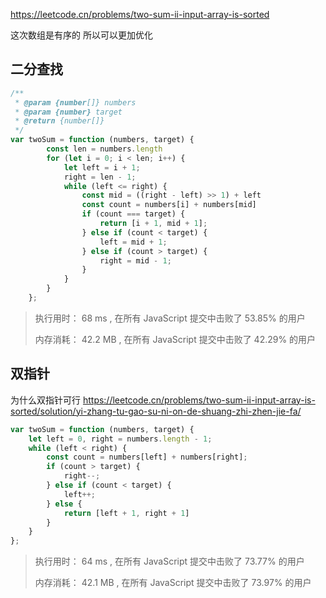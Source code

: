 https://leetcode.cn/problems/two-sum-ii-input-array-is-sorted

这次数组是有序的 所以可以更加优化

## 二分查找

```typescript
/**
 * @param {number[]} numbers
 * @param {number} target
 * @return {number[]}
 */
var twoSum = function (numbers, target) {
        const len = numbers.length
        for (let i = 0; i < len; i++) {
            let left = i + 1;
            right = len - 1;
            while (left <= right) {
                const mid = ((right - left) >> 1) + left
                const count = numbers[i] + numbers[mid]
                if (count === target) {
                    return [i + 1, mid + 1];
                } else if (count < target) {
                    left = mid + 1;
                } else if (count > target) {
                    right = mid - 1;
                }
            }
        }
    };
```

> 执行用时： 68 ms , 在所有 JavaScript 提交中击败了 53.85% 的用户
> 
> 内存消耗： 42.2 MB , 在所有 JavaScript 提交中击败了 42.29% 的用户

## 双指针
为什么双指针可行
https://leetcode.cn/problems/two-sum-ii-input-array-is-sorted/solution/yi-zhang-tu-gao-su-ni-on-de-shuang-zhi-zhen-jie-fa/
```typescript
var twoSum = function (numbers, target) {
    let left = 0, right = numbers.length - 1;
    while (left < right) {
        const count = numbers[left] + numbers[right];
        if (count > target) {
            right--;
        } else if (count < target) {
            left++;
        } else {
            return [left + 1, right + 1]
        }
    }
};
```

> 执行用时： 64 ms , 在所有 JavaScript 提交中击败了 73.77% 的用户
> 
> 内存消耗： 42.1 MB , 在所有 JavaScript 提交中击败了 73.97% 的用户
